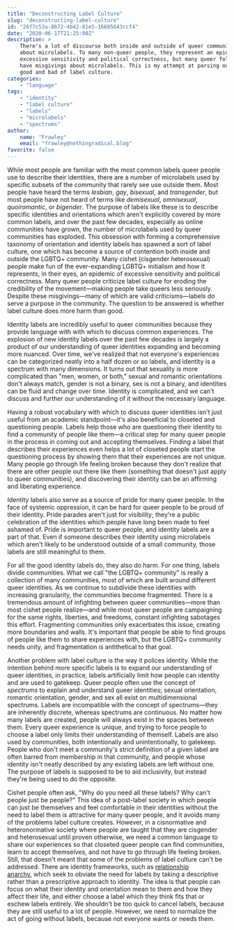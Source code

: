 ```yaml
---
title: "Deconstructing Label Culture"
slug: "deconstructing-label-culture"
id: "26f7c53a-8b72-4b42-81e5-16695643ccf4"
date: "2020-06-17T21:25:00Z"
description: >
    There's a lot of discourse both inside and outside of queer communities
    about microlabels. To many non-queer people, they represent an epidemic of
    excessive sensitivity and political correctness, but many queer folks also
    have misgivings about microlabels. This is my attempt at parsing out the
    good and bad of label culture.
categories:
    - "language"
tags:
    - "identity"
    - "label culture"
    - "labels"
    - "microlabels"
    - "spectrums"
author:
    name: "Frawley"
    email: "frawley@nothingradical.blog"
favorite: false
---
```


While most people are familiar with the most common labels queer people use to
describe their identities, there are a number of microlabels used by specific
subsets of the community that rarely see use outside them. Most people have
heard the terms *lesbian*, *gay*, *bisexual*, and *transgender*, but most
people have not heard of terms like *demisexual*, *omnisexual*, *quoiromantic*,
or *bigender*. The purpose of labels like these is to describe specific
identities and orientations which aren't explicitly covered by more common
labels, and over the past few decades, especially as online communities have
grown, the number of microlabels used by queer communities has exploded. This
obsession with forming a comprehensive taxonomy of orientation and identity
labels has spawned a sort of label culture, one which has become a source of
contention both inside and outside the LGBTQ+ community. Many cishet (cisgender
heterosexual) people make fun of the ever-expanding LGBTQ+ initialism and how
it represents, in their eyes, an epidemic of excessive sensitivity and
political correctness. Many queer people criticize label culture for eroding
the credibility of the movement—making people take queers less seriously.
Despite these misgivings—many of which are valid criticisms—labels do serve a
purpose in the community. The question to be answered is whether label culture
does more harm than good.

Identity labels are incredibly useful to queer communities because they provide
language with with which to discuss common experiences. The explosion of new
identity labels over the past few decades is largely a product of our
understanding of queer identities expanding and becoming more nuanced. Over
time, we've realized that not everyone's experiences can be categorized neatly
into a half dozen or so labels, and identity is a spectrum with many
dimensions. It turns out that sexuality is more complicated than "men, women,
or both," sexual and romantic orientations don't always match, gender is not a
binary, sex is not a binary, and identities can be fluid and change over time.
Identity is complicated, and we can't discuss and further our understanding of
it without the necessary language.

Having a robust vocabulary with which to discuss queer identities isn't just
useful from an academic standpoint—it's also beneficial to closeted and
questioning people. Labels help those who are questioning their identity to
find a community of people like them—a critical step for many queer people in
the process in coming out and accepting themselves. Finding a label that
describes their experiences even helps a lot of closeted people start the
questioning process by showing them that their experiences are not unique. Many
people go through life feeling broken because they don't realize that there are
other people out there like them (something that doesn't just apply to queer
communities), and discovering their identity can be an affirming and liberating
experience.

Identity labels also serve as a source of pride for many queer people. In the
face of systemic oppression, it can be hard for queer people to be proud of
their identity. Pride parades aren't just for visibility; they're a public
celebration of the identities which people have long been made to feel ashamed
of. Pride is important to queer people, and identity labels are a part of that.
Even if someone describes their identity using microlabels which aren't likely
to be understood outside of a small community, those labels are still
meaningful to them.

For all the good identity labels do, they also do harm. For one thing, labels
divide communities. What we call "the LGBTQ+ community" is really a collection
of many communities, most of which are built around different queer identities.
As we continue to subdivide these identities with increasing granularity, the
communities become fragmented. There is a tremendous amount of infighting
between queer communities—more than most cishet people realize—and while most
queer people are campaigning for the same rights, liberties, and freedoms,
constant infighting sabotages this effort. Fragmenting communities only
exacerbates this issue, creating more boundaries and walls. It's important that
people be able to find groups of people like them to share experiences with,
but the LGBTQ+ community needs unity, and fragmentation is antithetical to that
goal.

Another problem with label culture is the way it polices identity. While the
intention behind more specific labels is to expand our understanding of queer
identities, in practice, labels artificially limit how people can identity and
are used to gatekeep. Queer people often use the concept of *spectrums* to
explain and understand queer identities; sexual orientation, romantic
orientation, gender, and sex all exist on multidimensional spectrums. Labels
are incompatible with the concept of spectrums—they are inherently discrete,
whereas spectrums are continuous. No matter how many labels are created, people
will always exist in the spaces between them. Every queer experience is unique,
and trying to force people to choose a label only limits their understanding of
themself. Labels are also used by communities, both intentionally and
unintentionally, to gatekeep. People who don't meet a community's strict
definition of a given label are often barred from membership in that community,
and people whose identity isn't neatly described by any existing labels are
left without one. The purpose of labels is supposed to be to aid inclusivity,
but instead they're being used to do the opposite.

Cishet people often ask, "Why do you need all these labels? Why can't people
just be people?" This idea of a post-label society in which people can just be
themselves and feel comfortable in their identities without the need to label
them is attractive for many queer people, and it avoids many of the problems
label culture creates. However, in a cisnormative and heteronormative society
where people are taught that they are cisgender and heterosexual until proven
otherwise, we need a common language to share our experiences so that closeted
queer people can find communities, learn to accept themselves, and not have to
go through life feeling broken. Still, that doesn't meant that some of the
problems of label culture can't be addressed. There are identity frameworks,
such as [relationship
anarchy](https://nothingradical.blog/2020/06/14/what-is-relationship-anarchy/), which
seek to obviate the need for labels by taking a descriptive rather than a
prescriptive approach to identity. The idea is that people can focus on what
their identity and orientation mean to them and how they affect their life, and
either choose a label which they think fits that or eschew labels entirely. We
shouldn't be too quick to cancel labels, because they are still useful to a lot
of people. However, we need to normalize the act of going without labels,
because not everyone wants or needs them.
